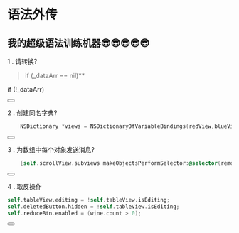 # 语法外传
## 我的超级语法训练机器😎😎😎😎😎

1 .   请转换?
>if (_dataArr == nil)**

<!--sec data-title="😳对没对?😳" data-id="section0" data-show=false ces-->
if (!_dataArr)
<!--endsec-->
<button class="section" target="section0" show="👌" hide="🙃"></button>

2 .   创建同名字典?

<!--sec data-title="😳对没对?😳" data-id="section1" data-show=false ces-->
```objectivec
    NSDictionary *views = NSDictionaryOfVariableBindings(redView,blueView);
```
<!--endsec-->

<button class="section" target="section1" show="👌" hide="🙃"></button>  

3 .   为数组中每个对象发送消息?

<!--sec data-title="😳对没对?😳" data-id="section2" data-show=false ces-->
```objectivec
    [self.scrollView.subviews makeObjectsPerformSelector:@selector(removeFromSuperview)];
```
<!--endsec-->

<button class="section" target="section2" show="👌" hide="🙃"></button>

4 .   取反操作

<!--sec data-title="😳对没对?😳" data-id="section3" data-show=false ces-->
```objectivec
self.tableView.editing = !self.tableView.isEditing;
self.deletedButton.hidden = !self.tableView.isEditing;
self.reduceBtn.enabled = (wine.count > 0);
```
<!--endsec-->

<button class="section" target="section3" show="👌" hide="🙃"></button>




